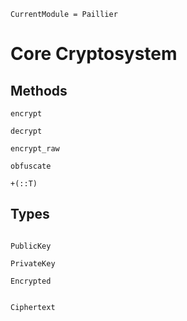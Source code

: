 ```@meta
CurrentModule = Paillier
```

# Core Cryptosystem

## Methods

```@docs
encrypt
```

```@docs
decrypt
```

```@docs
encrypt_raw
```

```@docs
obfuscate
```


```@docs
+(::T)
```



## Types

```@docs

PublicKey

PrivateKey

Encrypted


Ciphertext

```
